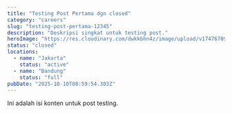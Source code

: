 ```yaml
---
title: "Testing Post Pertama dgn closed"
category: "careers"
slug: "testing-post-pertama-12345"
description: "Deskripsi singkat untuk testing post."
heroImage: "https://res.cloudinary.com/dwkkbhn4z/image/upload/v1747670954/uploads/zy70ljky7xa0stxbcslw.png"
status: "closed"
locations:
  - name: "Jakarta"
    status: "active"
  - name: "Bandung"
    status: "full"
pubDate: "2025-10-10T08:59:54.303Z"
---
```


Ini adalah isi konten untuk post testing.